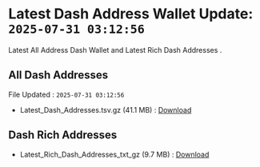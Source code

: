 # Latest Dash Address Wallet Update: `2025-07-31 03:12:56`

Latest All Address Dash Wallet and Latest Rich Dash Addresses .

## All Dash Addresses

File Updated : `2025-07-31 03:12:56`

- Latest_Dash_Addresses.tsv.gz (41.1 MB) : [Download](https://github.com/Pymmdrza/Rich-Address-Wallet/releases/tag/Dash)

## Dash Rich Addresses

- Latest_Rich_Dash_Addresses_txt_gz (9.7 MB) : [Download](https://github.com/Pymmdrza/Rich-Address-Wallet/releases/tag/Dash)
